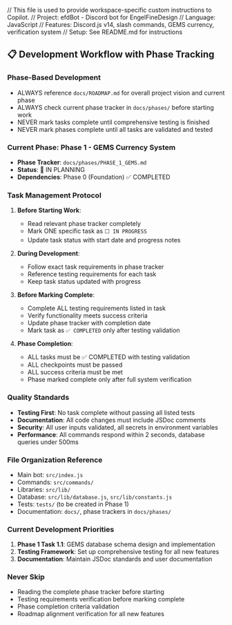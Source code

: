 // This file is used to provide workspace-specific custom instructions to Copilot.
// Project: efdBot - Discord bot for EngelFineDesign
// Language: JavaScript
// Features: Discord.js v14, slash commands, GEMS currency, verification system
// Setup: See README.md for instructions

## 📋 Development Workflow with Phase Tracking

### Phase-Based Development
- ALWAYS reference `docs/ROADMAP.md` for overall project vision and current phase
- ALWAYS check current phase tracker in `docs/phases/` before starting work
- NEVER mark tasks complete until comprehensive testing is finished
- NEVER mark phases complete until all tasks are validated and tested

### Current Phase: Phase 1 - GEMS Currency System
- **Phase Tracker**: `docs/phases/PHASE_1_GEMS.md`
- **Status**: 🚧 IN PLANNING
- **Dependencies**: Phase 0 (Foundation) ✅ COMPLETED

### Task Management Protocol
1. **Before Starting Work**:
   - Read relevant phase tracker completely
   - Mark ONE specific task as `⬜ IN PROGRESS`
   - Update task status with start date and progress notes

2. **During Development**:
   - Follow exact task requirements in phase tracker
   - Reference testing requirements for each task
   - Keep task status updated with progress

3. **Before Marking Complete**:
   - Complete ALL testing requirements listed in task
   - Verify functionality meets success criteria
   - Update phase tracker with completion date
   - Mark task as `✅ COMPLETED` only after testing validation

4. **Phase Completion**:
   - ALL tasks must be ✅ COMPLETED with testing validation
   - ALL checkpoints must be passed
   - ALL success criteria must be met
   - Phase marked complete only after full system verification

### Quality Standards
- **Testing First**: No task complete without passing all listed tests
- **Documentation**: All code changes must include JSDoc comments
- **Security**: All user inputs validated, all secrets in environment variables
- **Performance**: All commands respond within 2 seconds, database queries under 500ms

### File Organization Reference
- Main bot: `src/index.js`
- Commands: `src/commands/`
- Libraries: `src/lib/`
- Database: `src/lib/database.js`, `src/lib/constants.js`
- Tests: `tests/` (to be created in Phase 1)
- Documentation: `docs/`, phase trackers in `docs/phases/`

### Current Development Priorities
1. **Phase 1 Task 1.1**: GEMS database schema design and implementation
2. **Testing Framework**: Set up comprehensive testing for all new features
3. **Documentation**: Maintain JSDoc standards and user documentation

### Never Skip
- Reading the complete phase tracker before starting
- Testing requirements verification before marking complete
- Phase completion criteria validation
- Roadmap alignment verification for all new features
